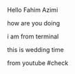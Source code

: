 Hello Fahim Azimi

how are you doing 

i am from terminal

this is wedding time


from youtube
#check
